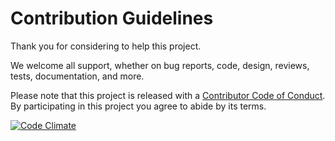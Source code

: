 # Contribution Guidelines

Thank you for considering to help this project.

We welcome all support, whether on bug reports, code, design, reviews, tests, documentation, and more.

Please note that this project is released with a [Contributor Code of Conduct](/docs/CODE_OF_CONDUCT.md). By participating in this project you agree to abide by its terms.

[![Code Climate](https://codeclimate.com/github/springload/draftail/badges/gpa.svg)](https://codeclimate.com/github/springload/draftail)
